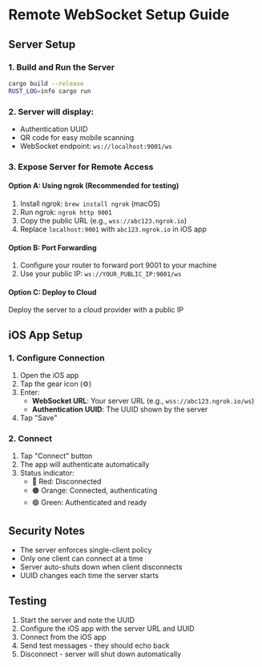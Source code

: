 # Remote WebSocket Setup Guide

## Server Setup

### 1. Build and Run the Server
```bash
cargo build --release
RUST_LOG=info cargo run
```

### 2. Server will display:
- Authentication UUID
- QR code for easy mobile scanning
- WebSocket endpoint: `ws://localhost:9001/ws`

### 3. Expose Server for Remote Access

#### Option A: Using ngrok (Recommended for testing)
1. Install ngrok: `brew install ngrok` (macOS)
2. Run ngrok: `ngrok http 9001`
3. Copy the public URL (e.g., `wss://abc123.ngrok.io`)
4. Replace `localhost:9001` with `abc123.ngrok.io` in iOS app

#### Option B: Port Forwarding
1. Configure your router to forward port 9001 to your machine
2. Use your public IP: `ws://YOUR_PUBLIC_IP:9001/ws`

#### Option C: Deploy to Cloud
Deploy the server to a cloud provider with a public IP

## iOS App Setup

### 1. Configure Connection
1. Open the iOS app
2. Tap the gear icon (⚙️)
3. Enter:
   - **WebSocket URL**: Your server URL (e.g., `wss://abc123.ngrok.io/ws`)
   - **Authentication UUID**: The UUID shown by the server
4. Tap "Save"

### 2. Connect
1. Tap "Connect" button
2. The app will authenticate automatically
3. Status indicator:
   - 🔴 Red: Disconnected
   - 🟠 Orange: Connected, authenticating
   - 🟢 Green: Authenticated and ready

## Security Notes

- The server enforces single-client policy
- Only one client can connect at a time
- Server auto-shuts down when client disconnects
- UUID changes each time the server starts

## Testing

1. Start the server and note the UUID
2. Configure the iOS app with the server URL and UUID
3. Connect from the iOS app
4. Send test messages - they should echo back
5. Disconnect - server will shut down automatically